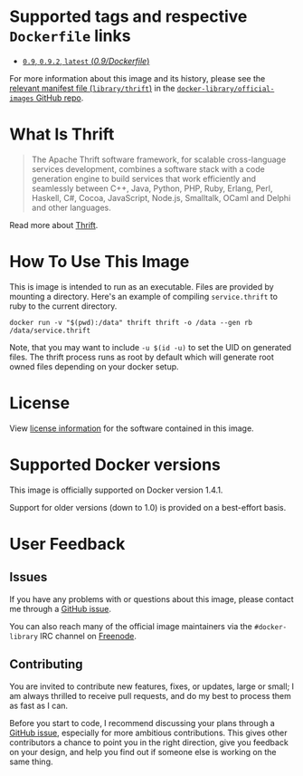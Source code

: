 # Supported tags and respective `Dockerfile` links

- [`0.9`, `0.9.2`, `latest` (*0.9/Dockerfile*)](https://github.com/ahawkins/docker-thrift/blob/a44afdab68eaf2a930e46809fac1c0a2d4355908/0.9/Dockerfile)

For more information about this image and its history, please see the [relevant
manifest file
(`library/thrift`)](https://github.com/docker-library/official-images/blob/master/library/thrift)
in the [`docker-library/official-images` GitHub
repo](https://github.com/docker-library/official-images).

# What Is Thrift

> The Apache Thrift software framework, for scalable cross-language
> services development, combines a software stack with a code generation
> engine to build services that work efficiently and seamlessly between
> C++, Java, Python, PHP, Ruby, Erlang, Perl, Haskell, C#, Cocoa,
> JavaScript, Node.js, Smalltalk, OCaml and Delphi and other languages.

Read more about [Thrift](https://thrift.apache.org).

# How To Use This Image

This is image is intended to run as an executable. Files are provided
by mounting a directory. Here's an example of compiling
`service.thrift` to ruby to the current directory.

    docker run -v "$(pwd):/data" thrift thrift -o /data --gen rb /data/service.thrift

Note, that you may want to include `-u $(id -u)` to set the UID on
generated files. The thrift process runs as root by default which will
generate root owned files depending on your docker setup.

# License

View [license information](http://www.apache.org/licenses/) for the software contained in this image.

# Supported Docker versions

This image is officially supported on Docker version 1.4.1.

Support for older versions (down to 1.0) is provided on a best-effort basis.

# User Feedback

## Issues

If you have any problems with or questions about this image, please contact me
through a [GitHub issue](https://github.com/ahawkins/docker-thrift/issues).

You can also reach many of the official image maintainers via the
`#docker-library` IRC channel on [Freenode](https://freenode.net).

## Contributing

You are invited to contribute new features, fixes, or updates, large
or small; I am always thrilled to receive pull requests, and do my
best to process them as fast as I can.

Before you start to code, I recommend discussing your plans through a
[GitHub issue](https://github.com/ahawkins/docker-thrift/issues),
especially for more ambitious contributions. This gives other
contributors a chance to point you in the right direction, give you
feedback on your design, and help you find out if someone else is
working on the same thing.
